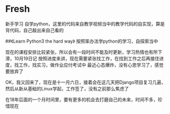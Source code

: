 # Fresh
新手学习
自学python，这里的代码来自教学视频当中的教学代码的自实现，算是背代码，自己敲出来自己看的

##《Learn Python3 the hard way》
按照笨办法学python的学习，自探索当中

现在的课程安排比较紧张，所以会有一段时间不能及时更新，学习热情也有所下滑，10月19日记
按照进度来讲，现在需要紧张找工作，在找到工作之后再接住进度，找工作，找实习，做作业应付考试中
最近心态爆炸，没有心思学习了，感觉要放弃了


OK，我又回来了，现在是十一月六日，接着会在这几天把Django项目复习几遍，然后从新从基础的Linux学起，工作签了，没有之前那么焦虑了

在18年后面的一个月时间里，要有更多的机会去打磨自己的未来，时间不多，珍惜现在
